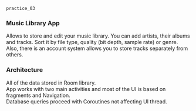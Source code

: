 `practice_03`

### Music Library App

Allows to store and edit your music library. You can add artists, their albums and tracks. Sort it by file type, quality (bit depth, sample rate) or genre. Also, there is an account system allows you to store tracks separately from others.

### Architecture

All of the data stored in Room library.\
App works with two main activities and most of the UI is based on fragments and Navigation.\
Database queries proceed with Coroutines not affecting UI thread.

